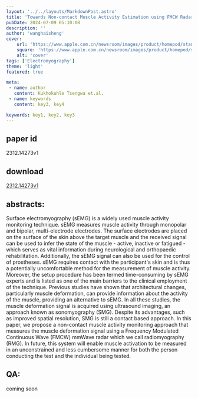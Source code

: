 ```yaml
---
layout: '../../layouts/MarkdownPost.astro'
title: 'Towards Non-contact Muscle Activity Estimation using FMCW Radar'
pubDate: 2024-07-09 05:10:08
description: ''
author: 'wanghaisheng'
cover:
    url: 'https://www.apple.com.cn/newsroom/images/product/homepod/standard/Apple-HomePod-hero-230118_big.jpg.large_2x.jpg'
    square: 'https://www.apple.com.cn/newsroom/images/product/homepod/standard/Apple-HomePod-hero-230118_big.jpg.large_2x.jpg'
    alt: 'cover'
tags: ['Electromyography'] 
theme: 'light'
featured: true

meta:
 - name: author
   content: Kukhokuhle Tsengwa et.al.
 - name: keywords
   content: key3, key4

keywords: key1, key2, key3
---
```


## paper id
2312.14273v1
## download
[2312.14273v1](http://arxiv.org/abs/2312.14273v1)
## abstracts:
Surface electromyography (sEMG) is a widely used muscle activity monitoring technique. sEMG measures muscle activity through monopolar and bipolar, multi-electrode electrodes. The surface electrodes are placed on the surface of the skin above the target muscle and the received signal can be used to infer the state of the muscle - active, inactive or fatigued - which serves as vital information during neurological and orthopaedic rehabilitation. Additionally, the sEMG signal can also be used for the control of prostheses. sEMG requires contact with the participant's skin and is thus a potentially uncomfortable method for the measurement of muscle activity. Moreover, the setup procedure has been termed time-consuming by sEMG experts and is listed as one of the main barriers to the clinical employment of the technique. Previous studies have shown that architectural changes, particularly muscle deformation, can provide information about the activity of the muscle, providing an alternative to sEMG. In all these studies, the muscle deformation signal is acquired using ultrasound imaging, an approach known as sonomyography (SMG). Despite its advantages, such as improved spatial resolution, SMG is still a contact based approach. In this paper, we propose a non-contact muscle activity monitoring approach that measures the muscle deformation signal using a Frequency Modulated Continuous Wave (FMCW) mmWave radar which we call radiomyography (RMG). In future, this system will enable muscle activation to be measured in an unconstrained and less cumbersome manner for both the person conducting the test and the individual being tested.
## QA:
coming soon
